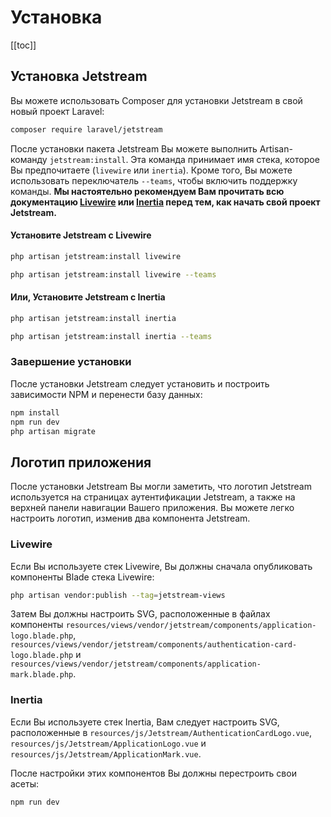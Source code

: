 # Установка

[[toc]]

## Установка Jetstream

Вы можете использовать Composer для установки Jetstream в свой новый проект Laravel:

```bash
composer require laravel/jetstream
```

После установки пакета Jetstream Вы можете выполнить Artisan-команду `jetstream:install`. Эта команда принимает имя стека, которое Вы предпочитаете (`livewire` или `inertia`). Кроме того, Вы можете использовать переключатель `--teams`, чтобы включить поддержку команды. **Мы настоятельно рекомендуем Вам прочитать всю документацию [Livewire](https://laravel-livewire.com) или  [Inertia](https://inertiajs.ru) перед тем, как начать свой проект Jetstream.**

#### Установите Jetstream с Livewire

```bash
php artisan jetstream:install livewire

php artisan jetstream:install livewire --teams
```

#### Или, Установите Jetstream с Inertia

```bash
php artisan jetstream:install inertia

php artisan jetstream:install inertia --teams
```

### Завершение установки

После установки Jetstream следует установить и построить зависимости NPM и перенести базу данных:

```bash
npm install
npm run dev
php artisan migrate
```

## Логотип приложения

После установки Jetstream Вы могли заметить, что логотип Jetstream используется на страницах аутентификации Jetstream, а также на верхней панели навигации Вашего приложения. Вы можете легко настроить логотип, изменив два компонента Jetstream.

### Livewire

Если Вы используете стек Livewire, Вы должны сначала опубликовать компоненты Blade стека Livewire:

```bash
php artisan vendor:publish --tag=jetstream-views
```

Затем Вы должны настроить SVG, расположенные в файлах компоненты `resources/views/vendor/jetstream/components/application-logo.blade.php`, `resources/views/vendor/jetstream/components/authentication-card-logo.blade.php` и `resources/views/vendor/jetstream/components/application-mark.blade.php`.

### Inertia

Если Вы используете стек Inertia, Вам следует настроить SVG, расположенные в `resources/js/Jetstream/AuthenticationCardLogo.vue`, `resources/js/Jetstream/ApplicationLogo.vue` и `resources/js/Jetstream/ApplicationMark.vue`.

После настройки этих компонентов Вы должны перестроить свои асеты:

```bash
npm run dev
```
